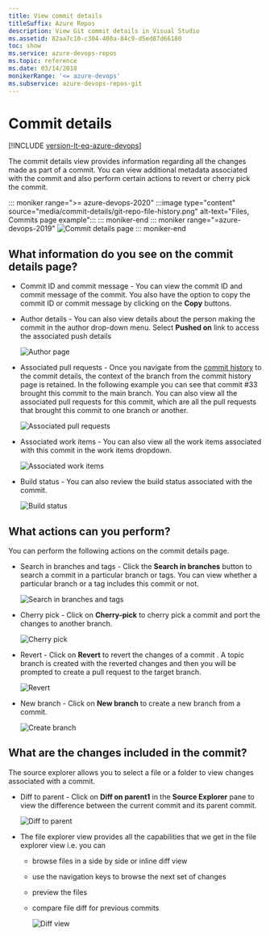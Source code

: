 ```yaml
---
title: View commit details
titleSuffix: Azure Repos
description: View Git commit details in Visual Studio
ms.assetid: 82aa7c10-c304-400a-84c9-d5ed87d66180
toc: show
ms.service: azure-devops-repos
ms.topic: reference
ms.date: 03/14/2018
monikerRange: '<= azure-devops'
ms.subservice: azure-devops-repos-git
---
```



# Commit details


[!INCLUDE [version-lt-eq-azure-devops](../../includes/version-lt-eq-azure-devops.md)]
 

The commit details view provides information regarding all the changes made as part of a commit. You can view additional metadata associated with the commit and also perform certain actions to revert or cherry pick the commit. <!-- c123: Images need updated. -->

::: moniker range=">= azure-devops-2020"
:::image type="content" source="media/commit-details/git-repo-file-history.png" alt-text="Files, Commits page example":::
::: moniker-end
::: moniker range="=azure-devops-2019"
![Commit details page](media/commit-details/1Commitdetails.png)
::: moniker-end


## What information do you see on the commit details page?

* Commit ID and commit message - You can view the commit ID and commit message of the commit. You also have the option to copy the commit ID or commit message by clicking on the **Copy** buttons.
	
* Author details - You can also view details about the person making the commit in the author drop-down menu. Select **Pushed on** link to access the associated push details  

    ![Author page](media/commit-details/2AuthorDetails.png)

* Associated pull requests - Once you navigate from the [commit history](commit-history.md) to the commit details, the context of the branch from the commit history page is retained. In the following example you can see that commit #33 brought this commit to the main branch. You can also view all the associated pull requests for this commit, which are all the pull requests that brought this commit to one branch or another.

    ![Associated pull requests](media/commit-details/3AssociatedPRDetails.png)

* Associated work items - You can also view all the work items associated with this commit in the work items dropdown.

    ![Associated work items](media/commit-details/4AssociatedWorkItems.png)
	
* Build status - You can also review the build status associated with the commit.

    ![Build status](media/commit-details/4BuildStatus.png)

		
## What actions can you perform?

You can perform the following actions on the commit details page. 

* Search in branches and tags - Click the **Search in branches** button to search a commit in a particular branch or tags. You can view whether a particular branch or a tag includes this commit or not.
	
    ![Search in branches and tags](media/commit-details/6SearchcommitsinBranchesandTags.png)
    
* Cherry pick - Click on **Cherry-pick** to cherry pick a commit and port the changes to another branch. 
	
    ![Cherry pick](media/commit-details/7CherryPick.png)
 	
* Revert - Click on **Revert** to revert the changes of a commit . A topic branch is created with the reverted changes and then you will be prompted to create a pull request to the target branch.
	
    ![Revert](media/commit-details/8Revertcommit.png)
 	
* New branch - Click on **New branch** to create a new branch from a commit.  
	
    ![Create branch](media/commit-details/9CreateBranch.png)
 	
    
## What are the changes included in the commit?

The source explorer allows you to select a file or a folder to view changes associated with a commit.

* Diff to parent - Click on **Diff on parent1** in the **Source Explorer** pane to view the difference between the current commit and its parent commit.  

    ![Diff to parent](media/commit-details/10DifftoParent.png)
 	
* The file explorer view provides all the capabilities that we get in the file explorer view i.e. you can
  * browse files in a side by side or inline diff view 
  * use the navigation keys to browse the next set of changes
  * preview the files
  * compare file diff for previous commits
		
    ![Diff view](media/commit-details/11SidebySide.png)
 	



